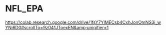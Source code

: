 # NFL_EPA
https://colab.research.google.com/drive/1fsY7YlMECsb4CxhJonOmNS3j_wYNi6D0#scrollTo=9z041JToexEN&amp;uniqifier=1
